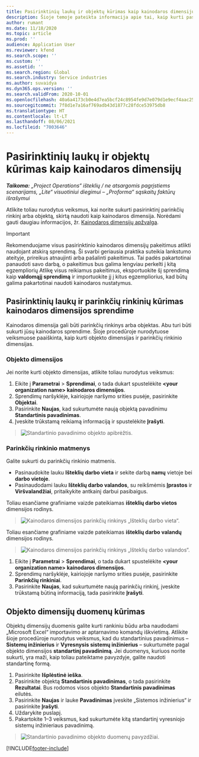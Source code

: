 ```yaml
---
title: Pasirinktinių laukų ir objektų kūrimas kaip kainodaros dimensijų
description: Šioje temoje pateikta informacija apie tai, kaip kurti pasirinktinių parinkčių rinkinius arba objektus.
author: rumant
ms.date: 11/18/2020
ms.topic: article
ms.prod: ''
audience: Application User
ms.reviewer: kfend
ms.search.scope: ''
ms.custom: ''
ms.assetid: ''
ms.search.region: Global
ms.search.industry: Service industries
ms.author: suvaidya
ms.dyn365.ops.version: ''
ms.search.validFrom: 2020-10-01
ms.openlocfilehash: 40a6a4173cb0e4d7ea5bcf24c8954fe9d7e079d1e9ecf4aac252b5133f12d3ff
ms.sourcegitcommit: 7f8d1e7a16af769adb43d1877c28fdce53975db8
ms.translationtype: HT
ms.contentlocale: lt-LT
ms.lasthandoff: 08/06/2021
ms.locfileid: "7003646"
---
```

# <a name="create-custom-fields-and-entities-as-pricing-dimensions"></a>Pasirinktinių laukų ir objektų kūrimas kaip kainodaros dimensijų

_**Taikoma:** „Project Operations“ išteklių / ne atsargomis pagrįstiems scenarijams, „Lite“ visuotiniui diegimui – „Proforma“ sąskaitų faktūrų išrašymui_

Atlikite toliau nurodytus veiksmus, kai norite sukurti pasirinktinį parinkčių rinkinį arba objektą, skirtą naudoti kaip kainodaros dimensija. Norėdami gauti daugiau informacijos, žr. [Kainodaros dimensijų apžvalga](pricing-dimensions-overview.md).  

> [!IMPORTANT]
> Rekomenduojame visus pasirinktinio kainodaros dimensijų pakeitimus atlikti naudojant atskirą sprendimą. Ši svarbi geriausia praktika suteikia lankstumo ateityje, prireikus atnaujinti arba pašalinti pakeitimus. Tai padės pakartotinai panaudoti savo darbą, o pakeitimus bus galima lengviau perkelti į kitą egzempliorių Atlikę visus reikiamus pakeitimus, eksportuokite šį sprendimą kaip **valdomąjį sprendimą** ir importuokite jį į kitus egzempliorius, kad būtų galima pakartotinai naudoti kainodaros nustatymus.

  
## <a name="create-custom-fields-and-option-sets-in-the-pricing-dimension-solution"></a>Pasirinktinių laukų ir parinkčių rinkinių kūrimas kainodaros dimensijos sprendime

Kainodaros dimensija gali būti parinkčių rinkinys arba objektas. Abu turi būti sukurti jūsų kainodaros sprendime. Šioje procedūroje nurodytuose veiksmuose paaiškinta, kaip kurti objekto dimensijas ir parinkčių rinkinio dimensijas.

### <a name="entity-based-dimensions"></a>Objekto dimensijos
Jei norite kurti objekto dimensijas, atlikite toliau nurodytus veiksmus:

1. Eikite į **Parametrai** > **Sprendimai**, o tada dukart spustelėkite **\<your organization name> kainodaros dimensijos**.
2. Sprendimų naršyklėje, kairiojoje naršymo srities pusėje, pasirinkite **Objektai**.
3. Pasirinkite **Naujas**, kad sukurtumėte naują objektą pavadinimu **Standartinis pavadinimas**. 
4. Įveskite trūkstamą reikiamą informaciją ir spustelėkite **Įrašyti**.

> ![Standartinio pavadinimo objekto apibrėžtis.](media/Standard-Title-entity-definition.png)

### <a name="option-set-based-dimensions"></a>Parinkčių rinkinio matmenys 
Galite sukurti du parinkčių rinkinio matmenis. 

- Pasinaudokite lauku **Išteklių darbo vieta** ir sekite darbą **namų** vietoje bei **darbo vietoje**. 
- Pasinaudodami lauku **Išteklių darbo valandos**, su reikšmėmis **Įprastos** ir **Viršvalandžiai**, pritaikykite antkainį darbui pasibaigus.

Toliau esančiame grafiniame vaizde pateikiamas **išteklių darbo vietos** dimensijos rodinys. 

> ![Kainodaros dimensijos parinkčių rinkinys „Išteklių darbo vieta“.](media/Option-set-PD-called-Resource-Work-Location.png)

Toliau esančiame grafiniame vaizde pateikiamas **išteklių darbo valandų** dimensijos rodinys. 

> ![Kainodaros dimensijos parinkčių rinkinys „Išteklių darbo valandos“.](media/Option-set-PD-called-Resource-Work-Hours.png)

1. Eikite į **Parametrai** > **Sprendimai**, o tada dukart spustelėkite **\<your organization name> kainodaros dimensijos**. 
2. Sprendimų naršyklėje, kairiojoje naršymo srities pusėje, pasirinkite **Parinkčių rinkiniai**. 
3. Pasirinkite **Naujas**, kad sukurtumėte naują parinkčių rinkinį, įveskite trūkstamą būtiną informaciją, tada pasirinkite **Įrašyti**.

## <a name="create-data-for-entity-based-dimensions"></a>Objekto dimensijų duomenų kūrimas

Objektų dimensijų duomenis galite kurti rankiniu būdu arba naudodami „Microsoft Excel“ importavimo ar aptarnavimo komandų iškvietimą. Atlikite šioje procedūroje nurodytus veiksmus, kad du standartinius pavadinimus – **Sistemų inžinierius** ir **Vyresnysis sistemų inžinierius** – sukurtumėte pagal objekto dimensijos **standartinį pavadinimą**. Jei duomenys, kuriuos norite sukurti, yra maži, kaip toliau pateiktame pavyzdyje, galite naudoti standartinę formą.

1. Pasirinkite **Išplėstinė ieška**.
2. Pasirinkite objektą **Standartinis pavadinimas**, o tada pasirinkite **Rezultatai**. Bus rodomos visos objekto **Standartinis pavadinimas** eilutės.
3. Pasirinkite **Naujas** ir lauke **Pavadinimas** įveskite „Sistemos inžinierius“ ir pasirinkite **Įrašyti**.
4. Uždarykite puslapį. 
5. Pakartokite 1–3 veiksmus, kad sukurtumėte kitą standartinį vyresniojo sistemų inžinieriaus pavadinimą.

> ![Standartinio pavadinimo objekto duomenų pavyzdžiai.](media/ST-data.png)


[!INCLUDE[footer-include](../includes/footer-banner.md)]
